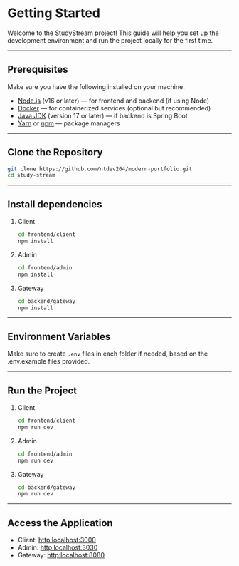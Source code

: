# Getting Started

Welcome to the StudyStream project! This guide will help you set up the development environment and run the project locally for the first time.

---

## Prerequisites

Make sure you have the following installed on your machine:

- [Node.js](https://nodejs.org/) (v16 or later) — for frontend and backend (if using Node)
- [Docker](https://www.docker.com/get-started) — for containerized services (optional but recommended)
- [Java JDK](https://adoptium.net/) (version 17 or later) — if backend is Spring Boot
- [Yarn](https://yarnpkg.com/) or [npm](https://www.npmjs.com/) — package managers

---

## Clone the Repository

```bash
git clone https://github.com/ntdev204/modern-portfolio.git
cd study-stream
```

---

## Install dependencies

1. Client

   ```bash
   cd frontend/client
   npm install
   ```

2. Admin

   ```bash
   cd frontend/admin
   npm install
   ```

3. Gateway

   ```bash
   cd backend/gateway
   npm install
   ```

---

## Environment Variables

Make sure to create `.env` files in each folder if needed, based on the .env.example files provided.

---

## Run the Project

1. Client

   ```bash
   cd frontend/client
   npm run dev
   ```

2. Admin

   ```bash
   cd frontend/admin
   npm run dev
   ```

3. Gateway

   ```bash
   cd backend/gateway
   npm run dev
   ```

---

## Access the Application

- Client: [http:localhost:3000](http:localhost:3000)
- Admin: [http:localhost:3030](http:localhost:3001)
- Gateway: [http:localhost:8080](http:localhost:8080)

